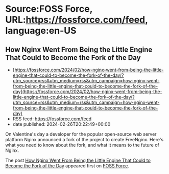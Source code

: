 # Source:FOSS Force, URL:https://fossforce.com/feed, language:en-US

## How Nginx Went From Being the Little Engine That Could to Become the Fork of the Day
 - [https://fossforce.com/2024/02/how-nginx-went-from-being-the-little-engine-that-could-to-become-the-fork-of-the-day/?utm_source=rss&utm_medium=rss&utm_campaign=how-nginx-went-from-being-the-little-engine-that-could-to-become-the-fork-of-the-day](https://fossforce.com/2024/02/how-nginx-went-from-being-the-little-engine-that-could-to-become-the-fork-of-the-day/?utm_source=rss&utm_medium=rss&utm_campaign=how-nginx-went-from-being-the-little-engine-that-could-to-become-the-fork-of-the-day)
 - RSS feed: https://fossforce.com/feed
 - date published: 2024-02-26T20:22:49+00:00

<p>On Valentine's day a developer for the popular open-source web server platform Nginx announced a fork of the project to create FreeNginx. Here's what you need to know about the fork, and what it means to the future of Nginx.</p>
<p>The post <a href="https://fossforce.com/2024/02/how-nginx-went-from-being-the-little-engine-that-could-to-become-the-fork-of-the-day/">How Nginx Went From Being the Little Engine That Could to Become the Fork of the Day</a> appeared first on <a href="https://fossforce.com">FOSS Force</a>.</p>

